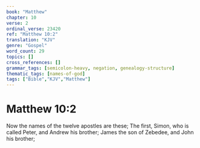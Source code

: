 ```yaml
---
book: "Matthew"
chapter: 10
verse: 2
ordinal_verse: 23420
ref: "Matthew 10:2"
translation: "KJV"
genre: "Gospel"
word_count: 29
topics: []
cross_references: []
grammar_tags: [semicolon-heavy, negation, genealogy-structure]
thematic_tags: [names-of-god]
tags: ["Bible","KJV","Matthew"]
---
```


# Matthew 10:2

Now the names of the twelve apostles are these; The first, Simon, who is called Peter, and Andrew his brother; James the son of Zebedee, and John his brother;
